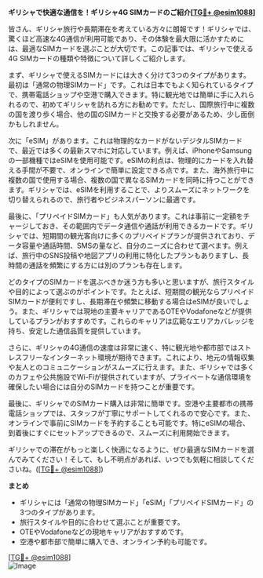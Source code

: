 **ギリシャで快適な通信を！ギリシャ4G SIMカードのご紹介[[TG💪+ @esim1088](https://t.me/s/esim1088)]**

皆さん、ギリシャ旅行や長期滞在を考えている方々に朗報です！ギリシャでは、驚くほど高速な4G通信が利用可能であり、その体験を最大限に活かすためには、最適なSIMカードを選ぶことが大切です。この記事では、ギリシャで使える4G SIMカードの種類や特徴について詳しくご紹介します。

まず、ギリシャで使えるSIMカードには大きく分けて3つのタイプがあります。最初は「通常の物理SIMカード」です。これは日本でもよく知られているタイプで、携帯電話ショップや空港で購入できます。特に観光地では簡単に手に入れられるので、初めてギリシャを訪れる方にお勧めです。ただし、国際旅行中に複数の国を渡り歩く場合、他の国のSIMカードと交換する必要があるため、少し面倒かもしれません。

次に「eSIM」があります。これは物理的なカードがないデジタルSIMカードで、最近では多くの最新スマホに対応しています。例えば、iPhoneやSamsungの一部機種ではeSIMを使用可能です。eSIMの利点は、物理的にカードを入れ替える手間が不要で、オンラインで簡単に設定できる点です。また、海外旅行中に複数の国で使用する場合、複数の国で異なるSIMカードを同時に持つことができます。ギリシャでは、eSIMを利用することで、よりスムーズにネットワークを切り替えられるので、旅行者やビジネスパーソンに最適です。

最後に、「プリペイドSIMカード」も人気があります。これは事前に一定額をチャージしておき、その範囲内でデータ通信や通話が利用できるカードです。ギリシャでは、短期間の観光客向けに多くのプリペイドプランが提供されており、データ容量や通話時間、SMSの量など、自分のニーズに合わせて選べます。例えば、旅行中のSNS投稿や地図アプリの利用に特化したプランもありますし、長時間の通話を頻繁にする方には別のプランも存在します。

どのタイプのSIMカードを選ぶべきか迷う方も多いと思いますが、旅行スタイルや目的によって選ぶのがポイントです。たとえば、短期間の観光ならプリペイドSIMカードが便利ですし、長期滞在や頻繁に移動する場合はeSIMが良いでしょう。また、ギリシャでは現地の主要キャリアであるOTEやVodafoneなどが提供しているプランがおすすめです。これらのキャリアは広範なエリアカバレッジを持ち、安定した通信品質を提供しています。

さらに、ギリシャの4G通信の速度は非常に速く、特に観光地や都市部ではストレスフリーなインターネット環境が期待できます。これにより、地元の情報収集や友人とのコミュニケーションがスムーズに行えます。また、ギリシャでは多くのカフェや公共施設でWi-Fiが提供されていますが、プライベートな通信環境を確保したい場合には自分のSIMカードを持つことが重要です。

最後に、ギリシャでのSIMカード購入は非常に簡単です。空港や主要都市の携帯電話ショップでは、スタッフが丁寧にサポートしてくれるので安心です。また、オンラインで事前にSIMカードを予約することも可能です。特にeSIMの場合、到着後にすぐにセットアップできるので、スムーズに利用開始できます。

ギリシャでの滞在がもっと楽しく快適になるように、ぜひ最適なSIMカードを選んでみてください！そして、もし不明点があれば、いつでも気軽に相談してくださいね。([[TG💪+ @esim1088](https://t.me/s/esim1088)])

**まとめ**
- ギリシャには「通常の物理SIMカード」「eSIM」「プリペイドSIMカード」の3つのタイプがあります。
- 旅行スタイルや目的に合わせて選ぶことが重要です。
- OTEやVodafoneなどの現地キャリアがおすすめです。
- 空港や都市部で簡単に購入でき、オンライン予約も可能です。

[[TG💪+ @esim1088](https://t.me/s/esim1088)]  
![Image](https://i.postimg.cc/Y0z9fWf4/image.png)